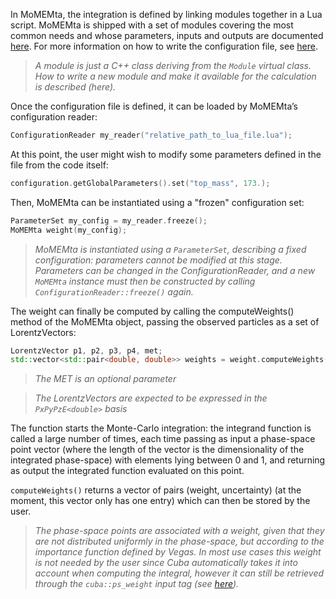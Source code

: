 In MoMEMta, the integration is defined by linking modules together in a Lua script. MoMEMta is shipped with a set of modules covering the most common needs and whose parameters, inputs and outputs are documented [here](https://momemta.github.io/MoMEMta/group__modules.html). For more information on how to write the configuration file, see [here](configuration-file.md).

> *A module is just a C++ class deriving from the `Module` virtual class. How to write a new module and make it available for the calculation is described (here).*

Once the configuration file is defined, it can be loaded by MoMEMta’s configuration reader:
```cpp
ConfigurationReader my_reader("relative_path_to_lua_file.lua");
```

At this point, the user might wish to modify some parameters defined in the file from the code itself:
```cpp
configuration.getGlobalParameters().set("top_mass", 173.);
```

Then, MoMEMta can be instantiated using a "frozen" configuration set:
```cpp
ParameterSet my_config = my_reader.freeze();
MoMEMta weight(my_config);
```

> *MoMEMta is instantiated using a `ParameterSet`, describing a fixed configuration: parameters cannot be modified at this stage. Parameters can be changed in the ConfigurationReader, and a new `MoMEMta` instance must then be constructed by calling `ConfigurationReader::freeze()` again.*

The weight can finally be computed by calling the computeWeights() method of the MoMEMta object, passing the observed particles as a set of LorentzVectors:

```cpp
LorentzVector p1, p2, p3, p4, met;
std::vector<std::pair<double, double>> weights = weight.computeWeights({p1, p2, p3, p4}, met);
```

> *The MET is an optional parameter*

> *The LorentzVectors are expected to be expressed in the `PxPyPzE<double>` basis*

The function starts the Monte-Carlo integration: the integrand function is called a large number of times, each time passing as input a phase-space point vector (where the length of the vector is the dimensionality of the integrated phase-space) with elements lying between 0 and 1, and returning as output the integrated function evaluated on this point.

`computeWeights()` returns a vector of pairs (weight, uncertainty) (at the moment, this vector only has one entry) which can then be stored by the user.

> *The phase-space points are associated with a weight, given that they are not distributed uniformly in the phase-space, but according to the importance function defined by Vegas. In most use cases this weight is not needed by the user since Cuba automatically takes it into account when computing the integral, however it can still be retrieved through the `cuba::ps_weight` input tag (see [here](configuration-file.md#defaults)).*